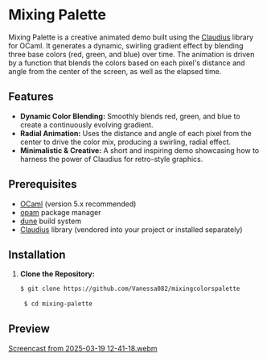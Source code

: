 # Mixing Palette

Mixing Palette is a creative animated demo built using the [Claudius](https://github.com/claudiusFX/Claudius) library for OCaml. It generates a dynamic, swirling gradient effect by blending three base colors (red, green, and blue) over time. The animation is driven by a function that blends the colors based on each pixel's distance and angle from the center of the screen, as well as the elapsed time.

## Features

- **Dynamic Color Blending:** Smoothly blends red, green, and blue to create a continuously evolving gradient.
- **Radial Animation:** Uses the distance and angle of each pixel from the center to drive the color mix, producing a swirling, radial effect.
- **Minimalistic & Creative:** A short and inspiring demo showcasing how to harness the power of Claudius for retro-style graphics.

## Prerequisites

- [OCaml](https://ocaml.org/) (version 5.x recommended)
- [opam](https://opam.ocaml.org/) package manager
- [dune](https://dune.build/) build system
- [Claudius](https://github.com/claudiusFX/Claudius) library (vendored into your project or installed separately)
  
## Installation

1. **Clone the Repository:**

   ```bash
   $ git clone https://github.com/Vanessa082/mixingcolorspalette
      
    $ cd mixing-palette
   ```

## Preview

[Screencast from 2025-03-19 12-41-18.webm](https://github.com/user-attachments/assets/20965150-179e-421d-97a8-b14ea469d5ce)

